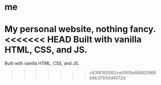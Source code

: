 # me
My personal website, nothing fancy. <br>
<<<<<<< HEAD
Built with vanilla HTML, CSS, and JS.
=======
Built with vanilla HTML, CSS, and JS.
>>>>>>> c63f6160062ce0900e94862868b6b37930d4012d
